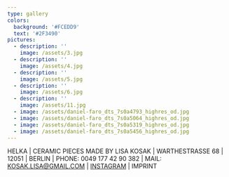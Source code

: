 ```yaml
---
type: gallery
colors:
  background: '#FCEDD9'
  text: '#2F3490'
pictures:
  - description: ''
    image: /assets/3.jpg
  - description: ''
    image: /assets/4.jpg
  - description: ''
    image: /assets/5.jpg
  - description: ''
    image: /assets/6.jpg
  - description: ''
    image: /assets/11.jpg
  - image: /assets/daniel-faro_dts_7s0a4793_highres_od.jpg
  - image: /assets/daniel-faro_dts_7s0a5064_highres_od.jpg
  - image: /assets/daniel-faro_dts_7s0a5319_highres_od.jpg
  - image: /assets/daniel-faro_dts_7s0a5456_highres_od.jpg
---
```

HELKA | CERAMIC PIECES MADE BY LISA KOSAK | WARTHESTRASSE 68 | 12051 | BERLIN | PHONE: 0049 177 42 90 382 | MAIL: [KOSAK.LISA@GMAIL.COM](<mailto: kosak.lisa@gmail.com>) | [INSTAGRAM](https://www.instagram.com/helkagram) | IMPRINT

